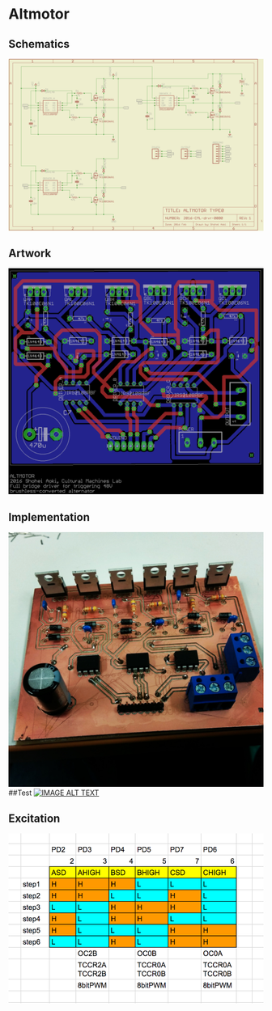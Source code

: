 # Altmotor
## Schematics
![brd](altmotor_sch.png)
## Artwork
![sch](altmotor_brd.png)
## Implementation
![pcb](image.jpg)
##Test
[![IMAGE ALT TEXT](http://img.youtube.com/vi/dsk-4rEA8Ms/0.jpg)](http://www.youtube.com/watch?v=dsk-4rEA8Ms "Video Title")
## Excitation
![excitation](excitation.png)

